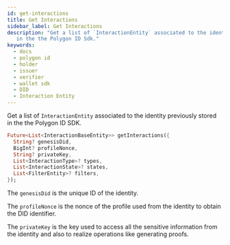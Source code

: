 ```yaml
---
id: get-interactions
title: Get Interactions
sidebar_label: Get Interactions
description: "Get a list of `InteractionEntity` associated to the identity previously stored
   in the the Polygon ID Sdk."
keywords:
  - docs
  - polygon id
  - holder
  - issuer
  - verifier
  - wallet sdk
  - DID
  - Interaction Entity
---
```


Get a list of `InteractionEntity` associated to the identity previously stored in the the Polygon ID SDK.  

```dart
Future<List<InteractionBaseEntity>> getInteractions({
  String? genesisDid,
  BigInt? profileNonce,
  String? privateKey,
  List<InteractionType>? types,
  List<InteractionState>? states,
  List<FilterEntity>? filters,
});
```

The `genesisDid` is the unique ID of the identity.

The `profileNonce` is the nonce of the profile used from the identity to obtain the DID identifier.

The `privateKey` is the key used to access all the sensitive information from the identity and also to realize operations like generating proofs.
